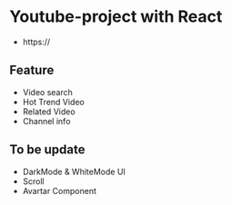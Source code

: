 # Youtube-project with React
* https://

## Feature
* Video search
* Hot Trend Video
* Related Video
* Channel info

## To be update
* DarkMode & WhiteMode UI
* Scroll
* Avartar Component


